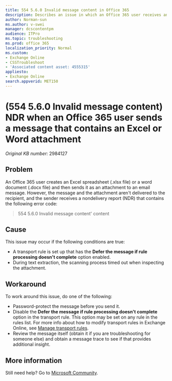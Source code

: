 ```yaml
---
title: 554 5.6.0 Invalid message content in Office 365
description: Describes an issue in which an Office 365 user receives an "554 5.6.0 Invalid message content" NDR.
author: Norman-sun
ms.author: v-swei
manager: dcscontentpm
audience: ITPro
ms.topic: troubleshooting
ms.prod: office 365
localization_priority: Normal
ms.custom: 
- Exchange Online
- CSSTroubleshoot
- 'Associated content asset: 4555315'
appliesto: 
- Exchange Online
search.appverid: MET150
---
```

# (554 5.6.0 Invalid message content) NDR when an Office 365 user sends a message that contains an Excel or Word attachment

_Original KB number:_&nbsp;2984127

## Problem

An Office 365 user creates an Excel spreadsheet (.xlsx file) or a word document (.docx file) and then sends it as an attachment to an email message. However, the message and the attachment aren't delivered to the recipient, and the sender receives a nondelivery report (NDR) that contains the following error code:

> 554 5.6.0 Invalid message content' content

## Cause

This issue may occur if the following conditions are true:

- A transport rule is set up that has the **Defer the message if rule processing doesn't complete** option enabled.
- During text extraction, the scanning process timed out when inspecting the attachment.

## Workaround

To work around this issue, do one of the following:

- Password-protect the message before you send it.
- Disable the **Defer the message if rule processing doesn't complete** option in the transport rule. This option may be set on any rule in the rules list. For more info about how to modify transport rules in Exchange Online, see [Manage transport rules](/exchange/security-and-compliance/mail-flow-rules/manage-mail-flow-rules).
- Review the message itself (obtain it if you are troubleshooting for someone else) and obtain a message trace to see if that provides additional insight.

## More information

Still need help? Go to [Microsoft Community](https://answers.microsoft.com/).
